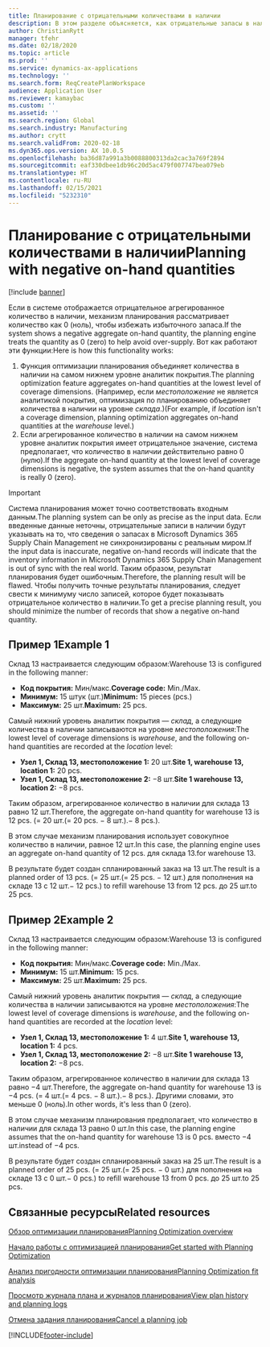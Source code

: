 ```yaml
---
title: Планирование с отрицательными количествами в наличии
description: В этом разделе объясняется, как отрицательные запасы в наличии обрабатываются при использовании оптимизации планирования.
author: ChristianRytt
manager: tfehr
ms.date: 02/18/2020
ms.topic: article
ms.prod: ''
ms.service: dynamics-ax-applications
ms.technology: ''
ms.search.form: ReqCreatePlanWorkspace
audience: Application User
ms.reviewer: kamaybac
ms.custom: ''
ms.assetid: ''
ms.search.region: Global
ms.search.industry: Manufacturing
ms.author: crytt
ms.search.validFrom: 2020-02-18
ms.dyn365.ops.version: AX 10.0.5
ms.openlocfilehash: ba36d87a991a3b0088800313da2cac3a769f2894
ms.sourcegitcommit: eaf330dbee1db96c20d5ac479f007747bea079eb
ms.translationtype: HT
ms.contentlocale: ru-RU
ms.lasthandoff: 02/15/2021
ms.locfileid: "5232310"
---
```

# <a name="planning-with-negative-on-hand-quantities"></a><span data-ttu-id="4d6d0-103">Планирование с отрицательными количествами в наличии</span><span class="sxs-lookup"><span data-stu-id="4d6d0-103">Planning with negative on-hand quantities</span></span>

[!include [banner](../../includes/banner.md)]

<span data-ttu-id="4d6d0-104">Если в системе отображается отрицательное агрегированное количество в наличии, механизм планирования рассматривает количество как 0 (ноль), чтобы избежать избыточного запаса.</span><span class="sxs-lookup"><span data-stu-id="4d6d0-104">If the system shows a negative aggregate on-hand quantity, the planning engine treats the quantity as 0 (zero) to help avoid over-supply.</span></span> <span data-ttu-id="4d6d0-105">Вот как работают эти функции:</span><span class="sxs-lookup"><span data-stu-id="4d6d0-105">Here is how this functionality works:</span></span>

1. <span data-ttu-id="4d6d0-106">Функция оптимизации планирования объединяет количества в наличии на самом нижнем уровне аналитик покрытия.</span><span class="sxs-lookup"><span data-stu-id="4d6d0-106">The planning optimization feature aggregates on-hand quantities at the lowest level of coverage dimensions.</span></span> <span data-ttu-id="4d6d0-107">(Например, если *местоположение* не является аналитикой покрытия, оптимизация по планированию объединяет количества в наличии на уровне *склада*.)</span><span class="sxs-lookup"><span data-stu-id="4d6d0-107">(For example, if *location* isn't a coverage dimension, planning optimization aggregates on-hand quantities at the *warehouse* level.)</span></span>
1. <span data-ttu-id="4d6d0-108">Если агрегированное количество в наличии на самом нижнем уровне аналитик покрытия имеет отрицательное значение, система предполагает, что количество в наличии действительно равно 0 (нулю).</span><span class="sxs-lookup"><span data-stu-id="4d6d0-108">If the aggregate on-hand quantity at the lowest level of coverage dimensions is negative, the system assumes that the on-hand quantity is really 0 (zero).</span></span>

> [!IMPORTANT]
> <span data-ttu-id="4d6d0-109">Система планирования может точно соответствовать входным данным.</span><span class="sxs-lookup"><span data-stu-id="4d6d0-109">The planning system can be only as precise as the input data.</span></span> <span data-ttu-id="4d6d0-110">Если введенные данные неточны, отрицательные записи в наличии будут указывать на то, что сведения о запасах в Microsoft Dynamics 365 Supply Chain Management не синхронизированы с реальным миром.</span><span class="sxs-lookup"><span data-stu-id="4d6d0-110">If the input data is inaccurate, negative on-hand records will indicate that the inventory information in Microsoft Dynamics 365 Supply Chain Management is out of sync with the real world.</span></span> <span data-ttu-id="4d6d0-111">Таким образом, результат планирования будет ошибочным.</span><span class="sxs-lookup"><span data-stu-id="4d6d0-111">Therefore, the planning result will be flawed.</span></span> <span data-ttu-id="4d6d0-112">Чтобы получить точные результаты планирования, следует свести к минимуму число записей, которое будет показывать отрицательное количество в наличии.</span><span class="sxs-lookup"><span data-stu-id="4d6d0-112">To get a precise planning result, you should minimize the number of records that show a negative on-hand quantity.</span></span>

## <a name="example-1"></a><span data-ttu-id="4d6d0-113">Пример 1</span><span class="sxs-lookup"><span data-stu-id="4d6d0-113">Example 1</span></span>

<span data-ttu-id="4d6d0-114">Склад 13 настраивается следующим образом:</span><span class="sxs-lookup"><span data-stu-id="4d6d0-114">Warehouse 13 is configured in the following manner:</span></span>

- <span data-ttu-id="4d6d0-115">**Код покрытия:** Мин/макс.</span><span class="sxs-lookup"><span data-stu-id="4d6d0-115">**Coverage code:** Min./Max.</span></span>
- <span data-ttu-id="4d6d0-116">**Минимум:** 15 штук (шт.)</span><span class="sxs-lookup"><span data-stu-id="4d6d0-116">**Minimum:** 15 pieces (pcs.)</span></span>
- <span data-ttu-id="4d6d0-117">**Максимум:** 25 шт.</span><span class="sxs-lookup"><span data-stu-id="4d6d0-117">**Maximum:** 25 pcs.</span></span>

<span data-ttu-id="4d6d0-118">Самый нижний уровень аналитик покрытия — *склад*, а следующие количества в наличии записываются на уровне *местоположения*:</span><span class="sxs-lookup"><span data-stu-id="4d6d0-118">The lowest level of coverage dimensions is *warehouse*, and the following on-hand quantities are recorded at the *location* level:</span></span>

- <span data-ttu-id="4d6d0-119">**Узел 1, Склад 13, местоположение 1:** 20 шт.</span><span class="sxs-lookup"><span data-stu-id="4d6d0-119">**Site 1, warehouse 13, location 1:** 20 pcs.</span></span>
- <span data-ttu-id="4d6d0-120">**Узел 1, Склад 13, местоположение 2:** &minus;8 шт.</span><span class="sxs-lookup"><span data-stu-id="4d6d0-120">**Site 1 warehouse 13, location 2:** &minus;8 pcs.</span></span>

<span data-ttu-id="4d6d0-121">Таким образом, агрегированное количество в наличии для склада 13 равно 12 шт.</span><span class="sxs-lookup"><span data-stu-id="4d6d0-121">Therefore, the aggregate on-hand quantity for warehouse 13 is 12 pcs.</span></span> <span data-ttu-id="4d6d0-122">(= 20 шт.</span><span class="sxs-lookup"><span data-stu-id="4d6d0-122">(= 20 pcs.</span></span> <span data-ttu-id="4d6d0-123">&minus; 8 шт.).</span><span class="sxs-lookup"><span data-stu-id="4d6d0-123">&minus; 8 pcs.).</span></span>

<span data-ttu-id="4d6d0-124">В этом случае механизм планирования использует совокупное количество в наличии, равное 12 шт.</span><span class="sxs-lookup"><span data-stu-id="4d6d0-124">In this case, the planning engine uses an aggregate on-hand quantity of 12 pcs.</span></span> <span data-ttu-id="4d6d0-125">для склада 13.</span><span class="sxs-lookup"><span data-stu-id="4d6d0-125">for warehouse 13.</span></span>

<span data-ttu-id="4d6d0-126">В результате будет создан спланированный заказ на 13 шт.</span><span class="sxs-lookup"><span data-stu-id="4d6d0-126">The result is a planned order of 13 pcs.</span></span> <span data-ttu-id="4d6d0-127">(= 25 шт.</span><span class="sxs-lookup"><span data-stu-id="4d6d0-127">(= 25 pcs.</span></span> <span data-ttu-id="4d6d0-128">&minus; 12 шт.) для пополнения на складе 13 с 12 шт.</span><span class="sxs-lookup"><span data-stu-id="4d6d0-128">&minus; 12 pcs.) to refill warehouse 13 from 12 pcs.</span></span> <span data-ttu-id="4d6d0-129">до 25 шт.</span><span class="sxs-lookup"><span data-stu-id="4d6d0-129">to 25 pcs.</span></span>

## <a name="example-2"></a><span data-ttu-id="4d6d0-130">Пример 2</span><span class="sxs-lookup"><span data-stu-id="4d6d0-130">Example 2</span></span>

<span data-ttu-id="4d6d0-131">Склад 13 настраивается следующим образом:</span><span class="sxs-lookup"><span data-stu-id="4d6d0-131">Warehouse 13 is configured in the following manner:</span></span>

- <span data-ttu-id="4d6d0-132">**Код покрытия:** Мин/макс.</span><span class="sxs-lookup"><span data-stu-id="4d6d0-132">**Coverage code:** Min./Max.</span></span>
- <span data-ttu-id="4d6d0-133">**Минимум:** 15 шт.</span><span class="sxs-lookup"><span data-stu-id="4d6d0-133">**Minimum:** 15 pcs.</span></span>
- <span data-ttu-id="4d6d0-134">**Максимум:** 25 шт.</span><span class="sxs-lookup"><span data-stu-id="4d6d0-134">**Maximum:** 25 pcs.</span></span>

<span data-ttu-id="4d6d0-135">Самый нижний уровень аналитик покрытия — *склад*, а следующие количества в наличии записываются на уровне *местоположения*:</span><span class="sxs-lookup"><span data-stu-id="4d6d0-135">The lowest level of coverage dimensions is *warehouse*, and the following on-hand quantities are recorded at the *location* level:</span></span>

- <span data-ttu-id="4d6d0-136">**Узел 1, Склад 13, местоположение 1:** 4 шт.</span><span class="sxs-lookup"><span data-stu-id="4d6d0-136">**Site 1, warehouse 13, location 1:** 4 pcs.</span></span>
- <span data-ttu-id="4d6d0-137">**Узел 1, Склад 13, местоположение 2:** &minus;8 шт.</span><span class="sxs-lookup"><span data-stu-id="4d6d0-137">**Site 1 warehouse 13, location 2:** &minus;8 pcs.</span></span>

<span data-ttu-id="4d6d0-138">Таким образом, агрегированное количество в наличии для склада 13 равно &minus;4 шт.</span><span class="sxs-lookup"><span data-stu-id="4d6d0-138">Therefore, the aggregate on-hand quantity for warehouse 13 is &minus;4 pcs.</span></span> <span data-ttu-id="4d6d0-139">(= 4 шт.</span><span class="sxs-lookup"><span data-stu-id="4d6d0-139">(= 4 pcs.</span></span> <span data-ttu-id="4d6d0-140">&minus; 8 шт.).</span><span class="sxs-lookup"><span data-stu-id="4d6d0-140">&minus; 8 pcs.).</span></span> <span data-ttu-id="4d6d0-141">Другими словами, это меньше 0 (ноль).</span><span class="sxs-lookup"><span data-stu-id="4d6d0-141">In other words, it's less than 0 (zero).</span></span>

<span data-ttu-id="4d6d0-142">В этом случае механизм планирования предполагает, что количество в наличии для склада 13 равно 0 шт.</span><span class="sxs-lookup"><span data-stu-id="4d6d0-142">In this case, the planning engine assumes that the on-hand quantity for warehouse 13 is 0 pcs.</span></span> <span data-ttu-id="4d6d0-143">вместо &minus;4 шт.</span><span class="sxs-lookup"><span data-stu-id="4d6d0-143">instead of &minus;4 pcs.</span></span>

<span data-ttu-id="4d6d0-144">В результате будет создан спланированный заказ на 25 шт.</span><span class="sxs-lookup"><span data-stu-id="4d6d0-144">The result is a planned order of 25 pcs.</span></span> <span data-ttu-id="4d6d0-145">(= 25 шт.</span><span class="sxs-lookup"><span data-stu-id="4d6d0-145">(= 25 pcs.</span></span> <span data-ttu-id="4d6d0-146">&minus; 0 шт.) для пополнения на складе 13 с 0 шт.</span><span class="sxs-lookup"><span data-stu-id="4d6d0-146">&minus; 0 pcs.) to refill warehouse 13 from 0 pcs.</span></span> <span data-ttu-id="4d6d0-147">до 25 шт.</span><span class="sxs-lookup"><span data-stu-id="4d6d0-147">to 25 pcs.</span></span>

## <a name="related-resources"></a><span data-ttu-id="4d6d0-148">Связанные ресурсы</span><span class="sxs-lookup"><span data-stu-id="4d6d0-148">Related resources</span></span>

[<span data-ttu-id="4d6d0-149">Обзор оптимизации планирования</span><span class="sxs-lookup"><span data-stu-id="4d6d0-149">Planning Optimization overview</span></span>](planning-optimization-overview.md)

[<span data-ttu-id="4d6d0-150">Начало работы с оптимизацией планирования</span><span class="sxs-lookup"><span data-stu-id="4d6d0-150">Get started with Planning Optimization</span></span>](get-started.md)

[<span data-ttu-id="4d6d0-151">Анализ пригодности оптимизации планирования</span><span class="sxs-lookup"><span data-stu-id="4d6d0-151">Planning Optimization fit analysis</span></span>](planning-optimization-fit-analysis.md)

[<span data-ttu-id="4d6d0-152">Просмотр журнала плана и журналов планирования</span><span class="sxs-lookup"><span data-stu-id="4d6d0-152">View plan history and planning logs</span></span>](plan-history-logs.md)

[<span data-ttu-id="4d6d0-153">Отмена задания планирования</span><span class="sxs-lookup"><span data-stu-id="4d6d0-153">Cancel a planning job</span></span>](cancel-planning-job.md)


[!INCLUDE[footer-include](../../../includes/footer-banner.md)]